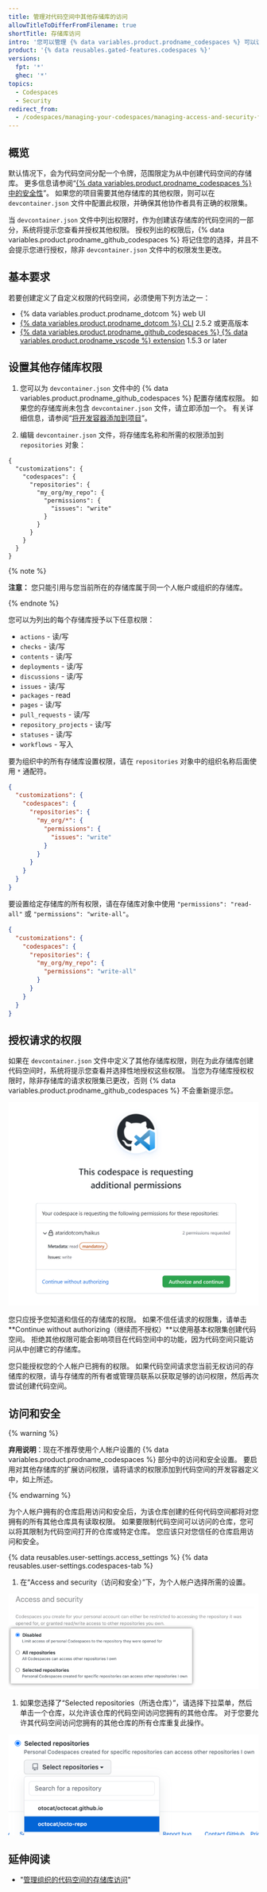 ```yaml
---
title: 管理对代码空间中其他存储库的访问
allowTitleToDifferFromFilename: true
shortTitle: 存储库访问
intro: '您可以管理 {% data variables.product.prodname_codespaces %} 可以访问的仓库。'
product: '{% data reusables.gated-features.codespaces %}'
versions:
  fpt: '*'
  ghec: '*'
topics:
  - Codespaces
  - Security
redirect_from:
  - /codespaces/managing-your-codespaces/managing-access-and-security-for-your-codespaces
---
```


## 概览

默认情况下，会为代码空间分配一个令牌，范围限定为从中创建代码空间的存储库。 更多信息请参阅“[{% data variables.product.prodname_codespaces %} 中的安全性](/codespaces/codespaces-reference/security-in-codespaces#authentication)”。 如果您的项目需要其他存储库的其他权限，则可以在 `devcontainer.json` 文件中配置此权限，并确保其他协作者具有正确的权限集。

当 `devcontainer.json` 文件中列出权限时，作为创建该存储库的代码空间的一部分，系统将提示您查看并授权其他权限。 授权列出的权限后，{% data variables.product.prodname_github_codespaces %} 将记住您的选择，并且不会提示您进行授权，除非 `devcontainer.json` 文件中的权限发生更改。

## 基本要求

若要创建定义了自定义权限的代码空间，必须使用下列方法之一：
* {% data variables.product.prodname_dotcom %} web UI
* [{% data variables.product.prodname_dotcom %} CLI](https://github.com/cli/cli/releases/latest) 2.5.2 或更高版本
* [{% data variables.product.prodname_github_codespaces %} {% data variables.product.prodname_vscode %} extension](https://marketplace.visualstudio.com/items?itemName=GitHub.codespaces) 1.5.3 or later

## 设置其他存储库权限

1. 您可以为 `devcontainer.json` 文件中的 {% data variables.product.prodname_github_codespaces %} 配置存储库权限。 如果您的存储库尚未包含 `devcontainer.json` 文件，请立即添加一个。 有关详细信息，请参阅“[将开发容器添加到项目](/codespaces/setting-up-your-project-for-codespaces/setting-up-your-project-for-codespaces)”。

1. 编辑 `devcontainer.json` 文件，将存储库名称和所需的权限添加到 `repositories` 对象：

  ```json{:copy}
  {
    "customizations": {
      "codespaces": {
        "repositories": {
          "my_org/my_repo": {
            "permissions": {
              "issues": "write"
            }
          }
        }
      }
    }
  }
  ```

  {% note %}

  **注意：** 您只能引用与您当前所在的存储库属于同一个人帐户或组织的存储库。

  {% endnote %}

  您可以为列出的每个存储库授予以下任意权限：
   * `actions` - 读/写
   * `checks` - 读/写
   * `contents` - 读/写
   * `deployments` - 读/写
   * `discussions` - 读/写
   * `issues` - 读/写
   * `packages` - read
   * `pages` - 读/写
   * `pull_requests` - 读/写
   * `repository_projects` - 读/写
   * `statuses` - 读/写
   * `workflows` - 写入

  要为组织中的所有存储库设置权限，请在 `repositories` 对象中的组织名称后面使用 `*` 通配符。

  ```json
  {
    "customizations": {
      "codespaces": {
        "repositories": {
          "my_org/*": {
            "permissions": {
              "issues": "write"
            }
          }
        }
      }
    }
  }
  ```

  要设置给定存储库的所有权限，请在存储库对象中使用 `"permissions": "read-all"` 或 `"permissions": "write-all"`。

  ```json
  {
    "customizations": {
      "codespaces": {
        "repositories": {
          "my_org/my_repo": {
            "permissions": "write-all"
          }
        }
      }
    }
  }
  ```

## 授权请求的权限

如果在 `devcontainer.json` 文件中定义了其他存储库权限，则在为此存储库创建代码空间时，系统将提示您查看并选择性地授权这些权限。 当您为存储库授权权限时，除非存储库的请求权限集已更改，否则 {% data variables.product.prodname_github_codespaces %} 不会重新提示您。

![请求的权限页面](/assets/images/help/codespaces/codespaces-accept-permissions.png)

您只应授予您知道和信任的存储库的权限。 如果不信任请求的权限集，请单击 **Continue without authorizing（继续而不授权）**以使用基本权限集创建代码空间。 拒绝其他权限可能会影响项目在代码空间中的功能，因为代码空间只能访问从中创建它的存储库。

您只能授权您的个人帐户已拥有的权限。 如果代码空间请求您当前无权访问的存储库的权限，请与存储库的所有者或管理员联系以获取足够的访问权限，然后再次尝试创建代码空间。

## 访问和安全

{% warning %}

**弃用说明**：现在不推荐使用个人帐户设置的 {% data variables.product.prodname_codespaces %} 部分中的访问和安全设置。 要启用对其他存储库的扩展访问权限，请将请求的权限添加到代码空间的开发容器定义中，如上所述。

{% endwarning %}

为个人帐户拥有的仓库启用访问和安全后，为该仓库创建的任何代码空间都将对您拥有的所有其他仓库具有读取权限。 如果要限制代码空间可以访问的仓库，您可以将其限制为代码空间打开的仓库或特定仓库。 您应该只对您信任的仓库启用访问和安全。

{% data reusables.user-settings.access_settings %}
{% data reusables.user-settings.codespaces-tab %}
1. 在“Access and security（访问和安全）”下，为个人帐户选择所需的设置。

  ![管理信任仓库的单选按钮](/assets/images/help/settings/codespaces-access-and-security-radio-buttons.png)

1. 如果您选择了“Selected repositories（所选仓库）”，请选择下拉菜单，然后单击一个仓库，以允许该仓库的代码空间访问您拥有的其他仓库。 对于您要允许其代码空间访问您拥有的其他仓库的所有仓库重复此操作。

  !["所选仓库" 下拉菜单](/assets/images/help/settings/codespaces-access-and-security-repository-drop-down.png)

## 延伸阅读

- "[管理组织的代码空间的存储库访问](/codespaces/managing-codespaces-for-your-organization/managing-repository-access-for-your-organizations-codespaces)"
